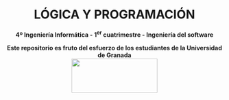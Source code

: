 <center><h1>LÓGICA Y PROGRAMACIÓN</h1></center>
<center><b>4º Ingeniería Informática - 1<sup>er</sup> cuatrimestre - Ingeniería del software</b></center>



<p align="center">
   <b>Este repositorio es fruto del esfuerzo de los estudiantes de la Universidad de Granada</b></br>
   <a href="http://deiit.ugr.es/"><img width="200" height="80" src="https://imgur.com/1lXPd4l.png"></a>
</p>

